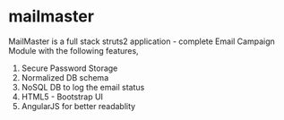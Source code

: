 # mailmaster

MailMaster is a full stack struts2 application - complete Email Campaign Module with the following features,


1. Secure Password Storage
2. Normalized DB schema
3. NoSQL DB to log the email status
4. HTML5 - Bootstrap UI
5. AngularJS for better readablity
